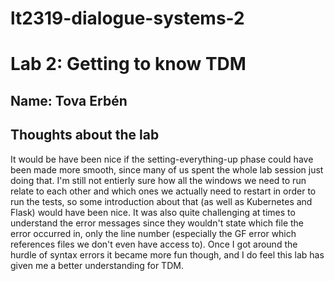 # lt2319-dialogue-systems-2

# Lab 2: Getting to know TDM

## Name: Tova Erbén

## Thoughts about the lab
It would be have been nice if the setting-everything-up phase could have been made more smooth, since many of us spent the whole lab session just doing that. I'm still not entierly sure how all the windows we need to run relate to each other and which ones we actually need to restart in order to run the tests, so some introduction about that (as well as Kubernetes and Flask) would have been nice. It was also quite challenging at times to understand the error messages since they wouldn't state which file the error occurred in, only the line number (especially the GF error which references files we don't even have access to). Once I got around the hurdle of syntax errors it became more fun though, and I do feel this lab has given me a better understanding for TDM. 
